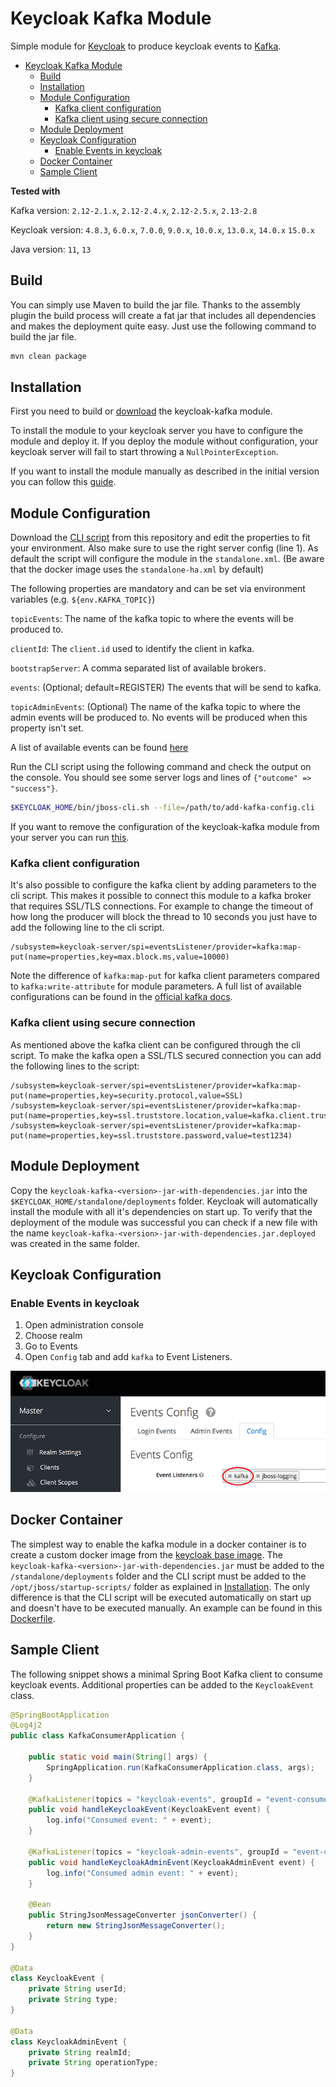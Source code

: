 # Keycloak Kafka Module
Simple module for [Keycloak](https://www.keycloak.org/) to produce keycloak events to [Kafka](https://kafka.apache.org/).

- [Keycloak Kafka Module](#keycloak-kafka-module)
  * [Build](#build)
  * [Installation](#installation)
  * [Module Configuration](#module-configuration)
    + [Kafka client configuration](#kafka-client-configuration)
    + [Kafka client using secure connection](#kafka-client-using-secure-connection)
  * [Module Deployment](#module-deployment)
  * [Keycloak Configuration](#keycloak-configuration)
     + [Enable Events in keycloak](#enable-events-in-keycloak)
  * [Docker Container](#docker-container)  
  * [Sample Client](#sample-client)

**Tested with** 

Kafka version: `2.12-2.1.x`, `2.12-2.4.x`, `2.12-2.5.x`, `2.13-2.8`

Keycloak version: `4.8.3`, `6.0.x`, `7.0.0`, `9.0.x`, `10.0.x`, `13.0.x`, `14.0.x` `15.0.x`

Java version: `11`, `13`


## Build
You can simply use Maven to build the jar file. Thanks to the assembly plugin the build process will create a fat jar that includes all dependencies and makes the deployment quite easy.
Just use the following command to build the jar file.

```bash
mvn clean package
```

## Installation
First you need to build or [download](https://github.com/SnuK87/keycloak-kafka/releases) the keycloak-kafka module.

To install the module to your keycloak server you have to configure the module and deploy it.
If you deploy the module without configuration, your keycloak server will fail to start throwing a `NullPointerException`.

If you want to install the module manually as described in the initial version you can follow this [guide](https://github.com/SnuK87/keycloak-kafka/wiki/Manual-Installation).

## Module Configuration
Download the [CLI script](add-kafka-config.cli) from this repository and edit the properties to fit your environment. Also make sure to use the right
server config (line 1). As default the script will configure the module in the `standalone.xml`. (Be aware that the docker image uses the `standalone-ha.xml` by default)

The following properties are mandatory and can be set via environment variables (e.g. `${env.KAFKA_TOPIC}`)

`topicEvents`: The name of the kafka topic to where the events will be produced to.

`clientId`: The `client.id` used to identify the client in kafka.

`bootstrapServer`: A comma separated list of available brokers.

`events`: (Optional; default=REGISTER) The events that will be send to kafka.

`topicAdminEvents`: (Optional) The name of the kafka topic to where the admin events will be produced to. No events will be produced when this property isn't set.

A list of available events can be found [here](https://www.keycloak.org/docs/latest/server_admin/#event-types)

Run the CLI script using the following command and check the output on the console. You should see some server logs and lines of `{"outcome" => "success"}`.

```bash
$KEYCLOAK_HOME/bin/jboss-cli.sh --file=/path/to/add-kafka-config.cli
```

If you want to remove the configuration of the keycloak-kafka module from your server you can run [this](remove-kafka-config.cli).

###  Kafka client configuration
It's also possible to configure the kafka client by adding parameters to the cli script. This makes it possible to connect this module to a kafka broker that requires SSL/TLS connections.
For example to change the timeout of how long the producer will block the thread to 10 seconds you just have to add the following line to the cli script.

```
/subsystem=keycloak-server/spi=eventsListener/provider=kafka:map-put(name=properties,key=max.block.ms,value=10000)
```

Note the difference of `kafka:map-put` for kafka client parameters compared to `kafka:write-attribute` for module parameters.
A full list of available configurations can be found in the [official kafka docs](https://kafka.apache.org/documentation/#producerconfigs).

### Kafka client using secure connection
As mentioned above the kafka client can be configured through the cli script. To make the kafka open a SSL/TLS secured connection you can add the following lines to the script:

```
/subsystem=keycloak-server/spi=eventsListener/provider=kafka:map-put(name=properties,key=security.protocol,value=SSL)
/subsystem=keycloak-server/spi=eventsListener/provider=kafka:map-put(name=properties,key=ssl.truststore.location,value=kafka.client.truststore.jks)
/subsystem=keycloak-server/spi=eventsListener/provider=kafka:map-put(name=properties,key=ssl.truststore.password,value=test1234)
```

## Module Deployment
Copy the `keycloak-kafka-<version>-jar-with-dependencies.jar` into the `$KEYCLOAK_HOME/standalone/deployments` folder. Keycloak will automatically 
install the module with all it's dependencies on start up. To verify that the deployment of the module was successful you can check if a new file 
with the name `keycloak-kafka-<version>-jar-with-dependencies.jar.deployed` was created in the same folder. 


## Keycloak Configuration

### Enable Events in keycloak
1. Open administration console
2. Choose realm
3. Go to Events
4. Open `Config` tab and add `kafka` to Event Listeners.

![Admin console config](images/event_config.png)

## Docker Container
The simplest way to enable the kafka module in a docker container is to create a custom docker image from the [keycloak base image](https://hub.docker.com/r/jboss/keycloak/).
The `keycloak-kafka-<version>-jar-with-dependencies.jar` must be added to the `/standalone/deployments` folder and the CLI script must be added to the `/opt/jboss/startup-scripts/` folder
as explained in [Installation](#installation). The only difference is that the CLI script will be executed automatically on start up and doesn't have to be executed manually.
An example can be found in this [Dockerfile](Dockerfile).

## Sample Client

The following snippet shows a minimal Spring Boot Kafka client to consume keycloak events. Additional properties can be added to the `KeycloakEvent` class.

```java
@SpringBootApplication
@Log4j2
public class KafkaConsumerApplication {

	public static void main(String[] args) {
		SpringApplication.run(KafkaConsumerApplication.class, args);
	}

	@KafkaListener(topics = "keycloak-events", groupId = "event-consumer")
	public void handleKeycloakEvent(KeycloakEvent event) {
		log.info("Consumed event: " + event);
	}

	@KafkaListener(topics = "keycloak-admin-events", groupId = "event-consumer")
	public void handleKeycloakAdminEvent(KeycloakAdminEvent event) {
		log.info("Consumed admin event: " + event);
	}

	@Bean
	public StringJsonMessageConverter jsonConverter() {
		return new StringJsonMessageConverter();
	}
}

@Data
class KeycloakEvent {
	private String userId;
	private String type;
}

@Data
class KeycloakAdminEvent {
	private String realmId;
	private String operationType;
}
```